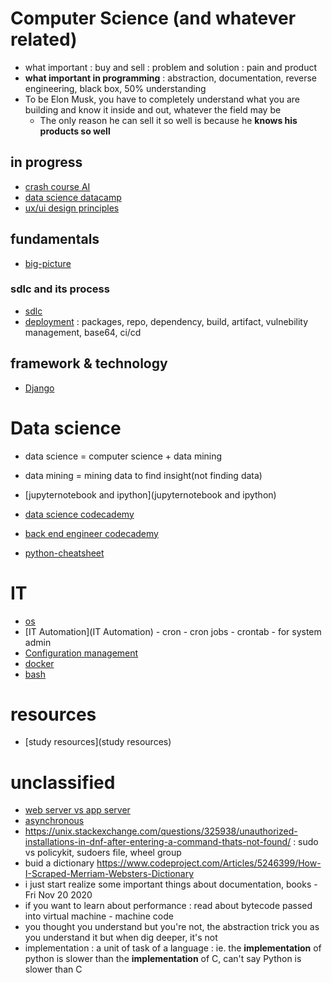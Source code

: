 # Computer Science (and whatever related)
- what important : buy and sell : problem and solution : pain and product
- __what important in programming__ : abstraction, documentation, reverse engineering, black box, 50% understanding
-  To be Elon Musk, you have to completely understand what you are building and know it inside and out, whatever the field may be
    - The only reason he can sell it so well is because he __knows his products so well__

## in progress
- [crash course AI](crash-course-AI)
- [data science datacamp](data-science-datacamp)
- [ux/ui design principles](https://www.springboard.com/blog/ux-design-principles/)


## fundamentals
- [big-picture](big-picture)

### sdlc and its process
- [sdlc](sdlc)
- [deployment](deployment) : packages, repo, dependency, build, artifact, vulnebility management, base64, ci/cd
 
## framework & technology
- [Django](Django)


# Data science
- data science = computer science + data mining
- data mining = mining data to find insight(not finding data)
- [jupyternotebook and ipython](jupyternotebook and ipython)
- [data science codecademy](data-science-codecademy)
- [back end engineer codecademy](back-end-engineer-codecademy)

- [python-cheatsheet](https://www.codecademy.com/learn/paths/data-science/tracks/dscp-python-fundamentals/modules/dscp-python-lists/cheatsheet)

# IT
- [os](os)
- [IT Automation](IT Automation) - cron - cron jobs - crontab - for system admin
- [Configuration management](cm) 
- [docker](docker)
- [bash](bash)

# resources
- [study resources](study resources)

# unclassified
- [web server vs app server](webvsapp)
- [asynchronous](asynchronous)
- https://unix.stackexchange.com/questions/325938/unauthorized-installations-in-dnf-after-entering-a-command-thats-not-found/ : sudo vs policykit, sudoers file, wheel group
- buid a dictionary https://www.codeproject.com/Articles/5246399/How-I-Scraped-Merriam-Websters-Dictionary
- i just start realize some important things about documentation, books - Fri Nov 20 2020
- if you want to learn about performance : read about bytecode passed into virtual machine - machine code
- you thought you understand but you're not, the abstraction trick you as you understand it but when dig deeper, it's not
- implementation : a unit of task of a language : ie. the __implementation__ of python is slower than the __implementation__ of C, can't say Python is slower than C
